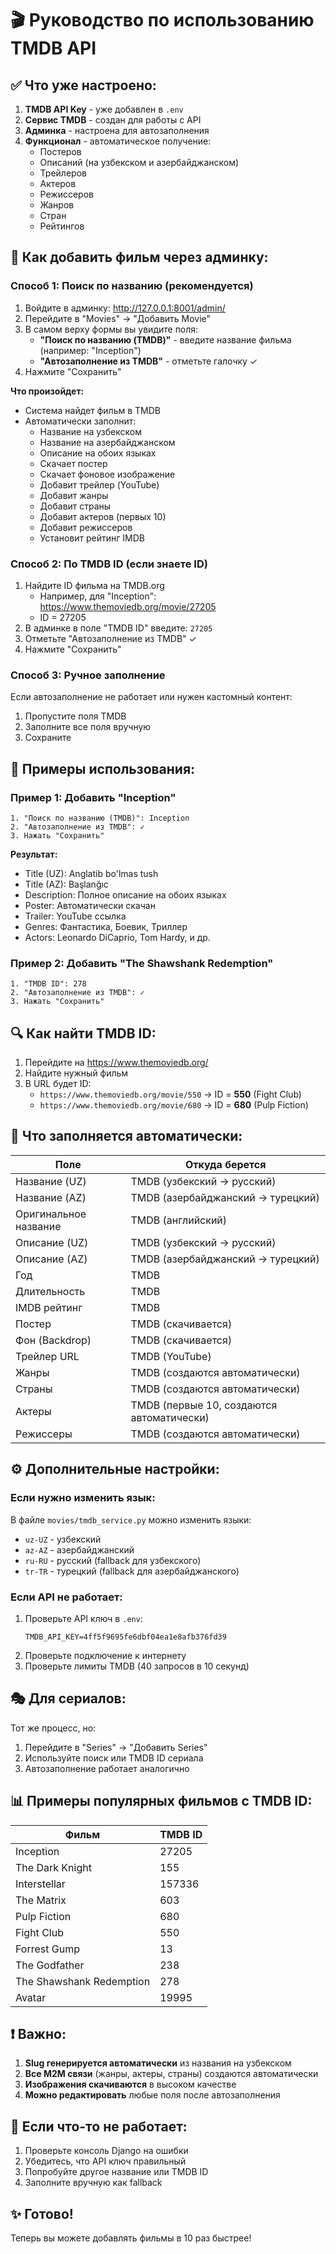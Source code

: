 # 🎬 Руководство по использованию TMDB API

## ✅ Что уже настроено:

1. **TMDB API Key** - уже добавлен в `.env`
2. **Сервис TMDB** - создан для работы с API
3. **Админка** - настроена для автозаполнения
4. **Функционал** - автоматическое получение:
   - Постеров
   - Описаний (на узбекском и азербайджанском)
   - Трейлеров
   - Актеров
   - Режиссеров
   - Жанров
   - Стран
   - Рейтингов

## 🚀 Как добавить фильм через админку:

### Способ 1: Поиск по названию (рекомендуется)

1. Войдите в админку: http://127.0.0.1:8001/admin/
2. Перейдите в "Movies" → "Добавить Movie"
3. В самом верху формы вы увидите поля:
   - **"Поиск по названию (TMDB)"** - введите название фильма (например: "Inception")
   - **"Автозаполнение из TMDB"** - отметьте галочку ✓
4. Нажмите "Сохранить"

**Что произойдет:**
- Система найдет фильм в TMDB
- Автоматически заполнит:
  - Название на узбекском
  - Название на азербайджанском
  - Описание на обоих языках
  - Скачает постер
  - Скачает фоновое изображение
  - Добавит трейлер (YouTube)
  - Добавит жанры
  - Добавит страны
  - Добавит актеров (первых 10)
  - Добавит режиссеров
  - Установит рейтинг IMDB

### Способ 2: По TMDB ID (если знаете ID)

1. Найдите ID фильма на TMDB.org
   - Например, для "Inception": https://www.themoviedb.org/movie/27205
   - ID = 27205
2. В админке в поле "TMDB ID" введите: `27205`
3. Отметьте "Автозаполнение из TMDB" ✓
4. Нажмите "Сохранить"

### Способ 3: Ручное заполнение

Если автозаполнение не работает или нужен кастомный контент:
1. Пропустите поля TMDB
2. Заполните все поля вручную
3. Сохраните

## 📝 Примеры использования:

### Пример 1: Добавить "Inception"
```
1. "Поиск по названию (TMDB)": Inception
2. "Автозаполнение из TMDB": ✓
3. Нажать "Сохранить"
```

**Результат:**
- Title (UZ): Anglatib bo'lmas tush
- Title (AZ): Başlanğıc
- Description: Полное описание на обоих языках
- Poster: Автоматически скачан
- Trailer: YouTube ссылка
- Genres: Фантастика, Боевик, Триллер
- Actors: Leonardo DiCaprio, Tom Hardy, и др.

### Пример 2: Добавить "The Shawshank Redemption"
```
1. "TMDB ID": 278
2. "Автозаполнение из TMDB": ✓
3. Нажать "Сохранить"
```

## 🔍 Как найти TMDB ID:

1. Перейдите на https://www.themoviedb.org/
2. Найдите нужный фильм
3. В URL будет ID:
   - `https://www.themoviedb.org/movie/550` → ID = **550** (Fight Club)
   - `https://www.themoviedb.org/movie/680` → ID = **680** (Pulp Fiction)

## 🎯 Что заполняется автоматически:

| Поле | Откуда берется |
|------|----------------|
| Название (UZ) | TMDB (узбекский → русский) |
| Название (AZ) | TMDB (азербайджанский → турецкий) |
| Оригинальное название | TMDB (английский) |
| Описание (UZ) | TMDB (узбекский → русский) |
| Описание (AZ) | TMDB (азербайджанский → турецкий) |
| Год | TMDB |
| Длительность | TMDB |
| IMDB рейтинг | TMDB |
| Постер | TMDB (скачивается) |
| Фон (Backdrop) | TMDB (скачивается) |
| Трейлер URL | TMDB (YouTube) |
| Жанры | TMDB (создаются автоматически) |
| Страны | TMDB (создаются автоматически) |
| Актеры | TMDB (первые 10, создаются автоматически) |
| Режиссеры | TMDB (создаются автоматически) |

## ⚙️ Дополнительные настройки:

### Если нужно изменить язык:
В файле `movies/tmdb_service.py` можно изменить языки:
- `uz-UZ` - узбекский
- `az-AZ` - азербайджанский
- `ru-RU` - русский (fallback для узбекского)
- `tr-TR` - турецкий (fallback для азербайджанского)

### Если API не работает:
1. Проверьте API ключ в `.env`:
   ```
   TMDB_API_KEY=4ff5f9695fe6dbf04ea1e8afb376fd39
   ```
2. Проверьте подключение к интернету
3. Проверьте лимиты TMDB (40 запросов в 10 секунд)

## 🎭 Для сериалов:

Тот же процесс, но:
1. Перейдите в "Series" → "Добавить Series"
2. Используйте поиск или TMDB ID сериала
3. Автозаполнение работает аналогично

## 📊 Примеры популярных фильмов с TMDB ID:

| Фильм | TMDB ID |
|-------|---------|
| Inception | 27205 |
| The Dark Knight | 155 |
| Interstellar | 157336 |
| The Matrix | 603 |
| Pulp Fiction | 680 |
| Fight Club | 550 |
| Forrest Gump | 13 |
| The Godfather | 238 |
| The Shawshank Redemption | 278 |
| Avatar | 19995 |

## ❗ Важно:

1. **Slug генерируется автоматически** из названия на узбекском
2. **Все M2M связи** (жанры, актеры, страны) создаются автоматически
3. **Изображения скачиваются** в высоком качестве
4. **Можно редактировать** любые поля после автозаполнения

## 🐛 Если что-то не работает:

1. Проверьте консоль Django на ошибки
2. Убедитесь, что API ключ правильный
3. Попробуйте другое название или TMDB ID
4. Заполните вручную как fallback

## ✨ Готово!

Теперь вы можете добавлять фильмы в 10 раз быстрее!

